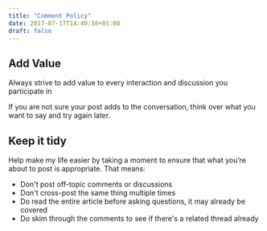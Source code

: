 ```yaml
---
title: "Comment Policy"
date: 2017-07-17T14:40:58+01:00
draft: false
---
```


## Add Value

Always strive to add value to every interaction and discussion you participate in

If you are not sure your post adds to the conversation, think over what you want to say and try again later.

## Keep it tidy

Help make my life easier by taking a moment to ensure that what you’re about to post is appropriate. That means:

* Don't post off-topic comments or discussions
* Don't cross-post the same thing multiple times
* Do read the entire article before asking questions, it may already be covered
* Do skim through the comments to see if there's a related thread already
